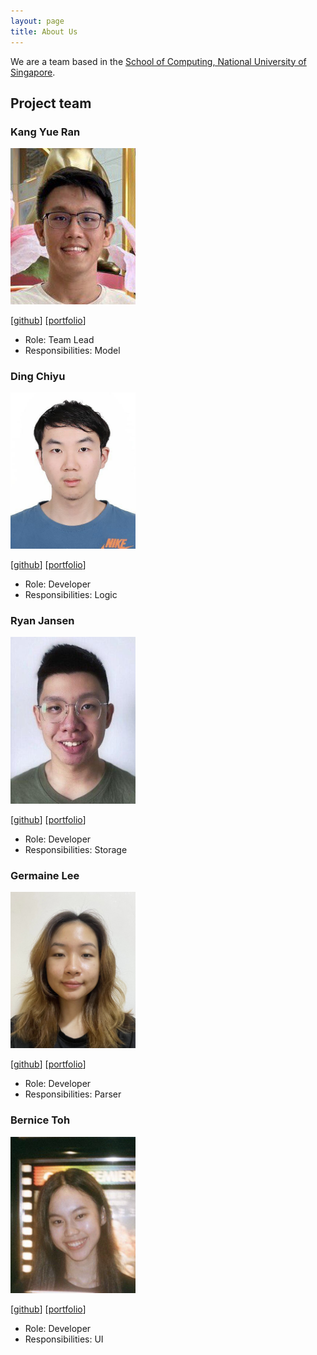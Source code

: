 ```yaml
---
layout: page
title: About Us
---
```


We are a team based in the [School of Computing, National University of Singapore](http://www.comp.nus.edu.sg).

## Project team

### Kang Yue Ran

<img src="images/kyueran.png" width="200px">

[[github](http://github.com/kyueran)]
[[portfolio](team/kyueran.md)]

* Role: Team Lead
* Responsibilities: Model

### Ding Chiyu

<img src="images/mr-teal.png" width="200px">

[[github](http://github.com/Mr-Teal)]
[[portfolio](team/mr-teal.md)]

* Role: Developer
* Responsibilities: Logic

### Ryan Jansen

<img src="images/ryanjansen.png" width="200px">

[[github](http://github.com/ryanjansen)]
[[portfolio](team/ryanjansen.md)]

* Role: Developer
* Responsibilities: Storage

### Germaine Lee

<img src="images/germainelee02.png" width="200px">

[[github](http://github.com/germainelee02)]
[[portfolio](team/germainelee02.md)]

* Role: Developer
* Responsibilities: Parser

### Bernice Toh

<img src="images/bernicetoh.png" width="200px">

[[github](http://github.com/bernicetoh)]
[[portfolio](team/bernicetoh.md)]

* Role: Developer
* Responsibilities: UI
